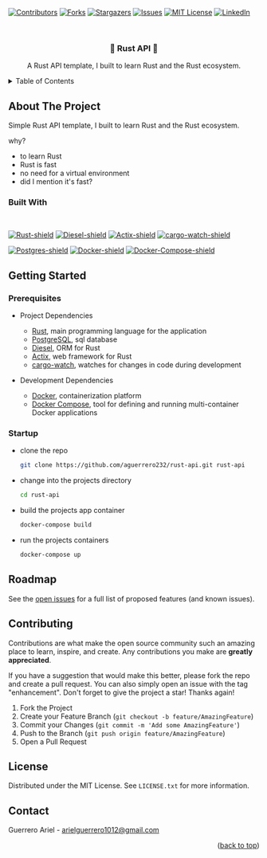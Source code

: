 <a name="readme-top"></a>

<!-- PROJECT SHIELDS -->
[![Contributors][contributors-shield]][contributors-url]
[![Forks][forks-shield]][forks-url]
[![Stargazers][stars-shield]][stars-url]
[![Issues][issues-shield]][issues-url]
[![MIT License][license-shield]][license-url]
[![LinkedIn][linkedin-shield]][linkedin-url]



<!-- PROJECT LOGO -->
<br />
<div align="center">
    <h3 align="center">🦀 Rust API 🦀</h3>
    <p align="center">
        A Rust API template, I built to learn Rust and the Rust ecosystem.   
    </p>
</div>


<!-- TABLE OF CONTENTS -->
<details>
  <summary>Table of Contents</summary>
  <ol>
    <li>
      <a href="#about-the-project">About The Project</a>
      <ul>
        <li><a href="#built-with">Built With</a></li>
      </ul>
    </li>
    <li>
      <a href="#getting-started">Getting Started</a>
      <ul>
        <li><a href="#prerequisites">Prerequisites</a></li>
        <li><a href="#startup">Running the App</a></li>
      </ul>
    </li>
    <li><a href="#roadmap">Roadmap</a></li>
    <li><a href="#contributing">Contributing</a></li>
    <li><a href="#license">License</a></li>
    <li><a href="#contact">Contact</a></li>
    <!-- <li><a href="#acknowledgments">Acknowledgments</a></li> -->
  </ol>
</details>



<!-- ABOUT THE PROJECT -->
## About The Project

Simple Rust API template, I built to learn Rust and the Rust ecosystem.

why?
- to learn Rust
- Rust is fast
- no need for a virtual environment
- did I mention it's fast?




### **Built With**

</br>

[![Rust-shield]][Rust-url]
[![Diesel-shield]][Diesel-url]
[![Actix-shield]][Actix-url]
[![cargo-watch-shield]][cargo-watch-url]

[![Postgres-shield]][Postgres-url]
[![Docker-shield]][Docker-url]
[![Docker-Compose-shield]][Docker-Compose-url]


<!-- GETTING STARTED -->
## **Getting Started**

### Prerequisites

* Project Dependencies
  *  [Rust](https://www.rust-lang.org/), main programming language for the application
  *  [PostgreSQL](https://www.postgresql.org/), sql database
  *  [Diesel](http://diesel.rs/), ORM for Rust
  *  [Actix](https://actix.rs/), web framework for Rust
  * [cargo-watch](https://github.com/watchexec/cargo-watch), watches for changes in code during development

* Development Dependencies
    *  [Docker](https://www.docker.com/), containerization platform
    *  [Docker Compose](https://docs.docker.com/compose/), tool for defining and running multi-container Docker applications

### Startup

* clone the repo
    ```sh
    git clone https://github.com/aguerrero232/rust-api.git rust-api
    ```

* change into the projects directory

    ```sh
    cd rust-api
    ```

* build the projects app container

    ```sh
    docker-compose build
    ```

* run the projects containers

    ```sh
    docker-compose up
    ```

<!-- ROADMAP -->
## Roadmap

See the [open issues](https://github.com/aguerrero232/rust-api) for a full list of proposed features (and known issues).


<!-- CONTRIBUTING -->
## Contributing

Contributions are what make the open source community such an amazing place to learn, inspire, and create. Any contributions you make are **greatly appreciated**.

If you have a suggestion that would make this better, please fork the repo and create a pull request. You can also simply open an issue with the tag "enhancement".
Don't forget to give the project a star! Thanks again!

1. Fork the Project
2. Create your Feature Branch (`git checkout -b feature/AmazingFeature`)
3. Commit your Changes (`git commit -m 'Add some AmazingFeature'`)
4. Push to the Branch (`git push origin feature/AmazingFeature`)
5. Open a Pull Request




<!-- LICENSE -->
## License

Distributed under the MIT License. See `LICENSE.txt` for more information.


<!-- CONTACT -->
## Contact

Guerrero Ariel - arielguerrero1012@gmail.com


<p align="right">(<a href="#readme-top">back to top</a>)</p>



<!-- ACKNOWLEDGMENTS -->
<!-- ## Acknowledgments -->

<!-- MARKDOWN LINKS & IMAGES -->
<!-- https://www.markdownguide.org/basic-syntax/#reference-style-links -->
[contributors-shield]: https://img.shields.io/github/contributors/aguerrero232/rust-api.svg?style=for-the-badge
[contributors-url]: https://github.com/aguerrero232/rust-api/graphs/contributors
[forks-shield]: https://img.shields.io/github/forks/aguerrero232/rust-api.svg?style=for-the-badge
[forks-url]: https://github.com/aguerrero232/rust-api/network/members
[stars-shield]: https://img.shields.io/github/stars/aguerrero232/rust-api.svg?style=for-the-badge
[stars-url]: https://github.com/aguerrero232/rust-api/stargazers
[issues-shield]: https://img.shields.io/github/issues/aguerrero232/rust-api.svg?style=for-the-badge
[issues-url]: https://github.com/aguerrero232/rust-api/issues

[license-shield]: https://img.shields.io/github/license/aguerrero232/rust-api.svg?style=for-the-badge

[license-url]: https://github.com/aguerrero232/rust-api/blob/main/LICENSE.txt

[linkedin-shield]: https://img.shields.io/badge/-LinkedIn-black.svg?style=for-the-badge&logo=linkedin&colorB=555
[linkedin-url]: https://www.linkedin.com/in/arielguerrero1012/
[product-screenshot]: images/screenshot.png

[Rust-shield]: https://img.shields.io/badge/Rust-000000?style=for-the-badge&logo=rust&logoColor=white
[Rust-url]: https://www.rust-lang.org/
[Postgres-shield]: https://img.shields.io/badge/PostgreSQL-316192?style=for-the-badge&logo=postgresql&logoColor=white
[Postgres-url]: https://www.postgresql.org/
[Docker-shield]: https://img.shields.io/badge/Docker-2CA5E0?style=for-the-badge&logo=docker&logoColor=white
[Docker-url]: https://www.docker.com/
[Docker-compose-shield]: https://img.shields.io/badge/Docker%20Compose-007ACC?style=for-the-badge&logo=docker&logoColor=white
[Docker-compose-url]: https://docs.docker.com/compose/
[Diesel-shield]: https://img.shields.io/badge/Diesel-000000?style=for-the-badge&logo=rust&logoColor=white
[Diesel-url]: http://diesel.rs/
[Actix-shield]: https://img.shields.io/badge/Actix-000000?style=for-the-badge&logo=rust&logoColor=white
[Actix-url]: https://actix.rs/
[Cargo-watch-shield]: https://img.shields.io/badge/Cargo%20Watch-000000?style=for-the-badge&logo=rust&logoColor=white
[Cargo-watch-url]: https://github.com/watchexec/cargo-watch